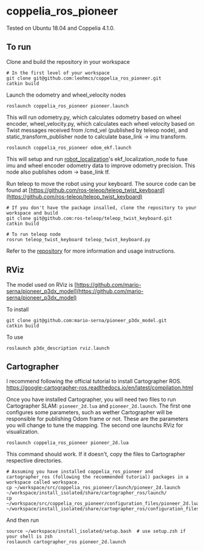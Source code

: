 # coppelia_ros_pioneer
Tested on Ubuntu 18.04 and Coppelia 4.1.0.

## To run
Clone and build the repository in your workspace

```
# In the first level of your workspace
git clone git@github.com:leohmcs/coppelia_ros_pioneer.git
catkin build
```

Launch the odometry and wheel_velocity nodes

```
roslaunch coppelia_ros_pioneer pioneer.launch
```

This will run odometry.py, which calculates odometry based on wheel encoder, wheel_velocity.py, which calculates each wheel velocity based on Twist messages received from /cmd_vel (published by teleop node), and static_transform_publisher node to calculate base_link -> imu transform.

```
roslaunch coppelia_ros_pioneer odom_ekf.launch
```

This will setup and run [robot_localization](http://wiki.ros.org/robot_localization)'s ekf_localization_node to fuse imu and wheel encoder odometry data to improve odometry precision. This node also publishes odom -> base_link tf.

Run teleop to move the robot using your keyboard. The source code can be found at [https://github.com/ros-teleop/teleop_twist_keyboard](https://github.com/ros-teleop/teleop_twist_keyboard)

```
# If you don't have the package insalled, clone the repository to your workspace and build
git clone git@github.com:ros-teleop/teleop_twist_keyboard.git
catkin build

# To run teleop node
rosrun teleop_twist_keyboard teleop_twist_keyboard.py
``` 

Refer to the [repository](https://github.com/ros-teleop/teleop_twist_keyboard) for more information and usage instructions.

## RViz
The model used on RViz is [https://github.com/mario-serna/pioneer_p3dx_model](https://github.com/mario-serna/pioneer_p3dx_model)

To install

```
git clone git@github.com:mario-serna/pioneer_p3dx_model.git
catkin build
```

To use

```
roslaunch p3dx_description rviz.launch
```
## Cartographer
I recommend following the official tutorial to install Cartographer ROS.
https://google-cartographer-ros.readthedocs.io/en/latest/compilation.html

Once you have installed Cartographer, you will need two files to run Cartographer SLAM: `pioneer_2d.lua` and `pioneer_2d.launch`. The first one configures some parameters, such as wether Cartographer will be responsible for publishing Odom frame or not. These are the parameters you will change to tune the mapping. The second one launchs RViz for visualization.

```
roslaunch coppelia_ros_pioneer pioneer_2d.lua
```

This command should work. If it doesn't, copy the files to Cartographer respective directories.

```
# Assuming you have installed coppelia_ros_pioneer and cartographer_ros (following the recommended tutorial) packages in a workspace called workspace.
cp ~/workspace/src/coppelia_ros_pioneer/launch/pioneer_2d.launch ~/workspace/install_isolated/share/cartographer_ros/launch/
cp ~/workspace/src/coppelia_ros_pioneer/configuration_files/pioneer_2d.lua ~/workspace/install_isolated/share/cartographer_ros/configuration_files/
```

And then run

```
source ~/workspace/install_isolated/setup.bash  # use setup.zsh if your shell is zsh
roslaunch cartographer_ros pioneer_2d.launch
```
